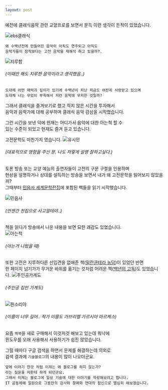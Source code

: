 ```yaml
---
layout: post
---
```


예전에 클래식음악 관련 교양프로를 보면서 문득 이런 생각이 든적이 있었습니다.

![ebs클래식](https://static.ebs.co.kr/images//public/courses/2020/05/12/17/10205528/748cd2aa-4a97-4cbc-80ef-5d2ef6c26ff5_thumb_8.jpg)

`왜 수백년전에 만들어진 음악이 아직도 연주되고 아직도`  
`음악가들이 창작보다는 고전 음악을 재해석 하고 있을까?.`

![지루함](https://t1.daumcdn.net/cfile/tistory/99A6884D5BEAD0FC09)
###### (이때만 해도 지루한 음악이라고 생각했음..)

`도대체 어떤 매력과 깊이가 있기에 수백년이 지난 지금도 여전히 사랑받고 있으며`  
`도대체 나는 무었이 부족해서 저런 음악에 무지한 것일까?`  

그래서 클래식을 즐겨보기로 했고 적지 않은 시간을 투자해서  
음악과 음악가에 대해 공부하며 클래식 음악 감삼을 시작했습니다.  

그런 시간을 보낸 덕에 현재는 어디가서 음악에 대한 아는척 할 수  
있는 수준이 되었고 현재도 즐겨 듣고 있습니다.

고전문학도 마찬가지 였습니다.
![유시민](https://image.podty.me/unsafe/600x600/cdn-cf.podty.me/image/cast_image/100012694/original/100012694_1548118341495.jpg)
###### (대표적으로 영향을 주신 분. 나도 저렇게 설명 잘하고싶다.)

토론 방송 또는 교양 예능의 출연자들이 고전의 구문 구절을 인용하며  
현상을 설명하거나 상대를 설득하는 방송을 보면서 내가 왜 고전문학을 읽어보지 않았을까?  
그때부터 [민음사 세계문학전집](http://minumsa.minumsa.com/book_category/%EC%84%B8%EA%B3%84%EB%AC%B8%ED%95%99%EC%A0%84%EC%A7%91)에 포함된 책들을 읽기 시작했습니다.

![민음사](https://www.artinsight.co.kr/data/tmp/2108/20210831204722_poivpzfe.jpg)  
###### (언젠간 전집으로 사고말테야..)

책을 읽다가 방송에서 나온 내용을 보면 묘한 괘감도 있었습니다.  
![아는척](https://t1.daumcdn.net/cfile/tistory/2252944E50E38F8815)
###### (아는거 나왔을 때)

또한 고전은 지루하다른 선입견을 없애준 책([밀란쿤테라 농담](https://namu.wiki/w/%EB%86%8D%EB%8B%B4))이 있었던 반면  
한 페이지 넘기가가 무거운 바위를 옮기는 것처럼 어려운 책([백년의 고독](https://namu.wiki/w/%EB%B0%B1%EB%85%84%EC%9D%98%20%EA%B3%A0%EB%8F%85))도 있었습니다. 
![주인공가계도](https://t1.daumcdn.net/cfile/tistory/135430344D51000C06)
###### (주인공 집안 가계도)

![뭔소리야](https://ac2-p.namu.la/20210907s2/14a8cc4bdade97dc9404ba578877d93bc0b4931ada4d258e6583a89571ab7a1c.jpg)
###### (이름이 너무 길어.. 작가 이름도 가브리엘 가르시아 마르케스)

요즘 `맥북`을 새로 구매해서 이것저것 해보고 있는데 워낙에  
윈도우를 오래 사용해서 사용하기가 쉽진 않았습니다.

그럴 때마다 구글 검색을 하면서 문제를 해결하는데 의외로  
검색 결과에 `기술블로그`의 내용이 많이 나오더군요.

```
앞에 이야기 한것 처럼 이제는 왜 블로그를 하지 않는가?  
라는 질문을 저한테 하게 되던군요.  
그래서 이제는 블로그에 일상 기술에 대한 이야기를 작성해보려고 합니다.  
IT 공동체에 일원으로 그동안의 감사와 참여와 연대의 정신으로 열심히 해보겠습니다.
```